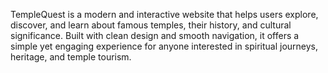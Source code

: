 TempleQuest is a modern and interactive website that helps users explore, discover, and learn about famous temples, their history, and cultural significance. Built with clean design and smooth navigation, it offers a simple yet engaging experience for anyone interested in spiritual journeys, heritage, and temple tourism.
